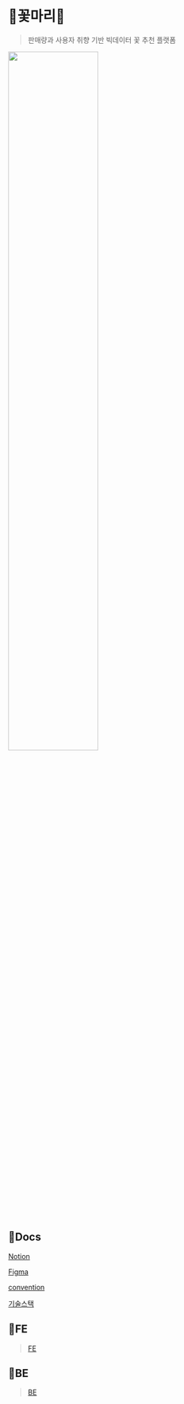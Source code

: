 # 🌼꽃마리🌼

> 판매량과 사용자 취향 기반 빅데이터 꽃 추천 플랫폼


<img src="/uploads/773992ef00bf40e43d9c77290b22c9b0/image.png" width="60%">



## 📃Docs

[Notion](https://www.notion.so/a303-princess/97e776287f304c1f8492d1f622f448c7)

[Figma](https://www.figma.com/file/acI0amdouM8jI9ORIoJ9mN/%EA%BD%83%EB%A7%88%EB%A6%AC)

[convention](https://lab.ssafy.com/s07-bigdata-recom-sub1/S07P21A303/-/wikis/home)

[기술스택](https://lab.ssafy.com/s07-bigdata-recom-sub1/S07P21A303/-/wikis/Tech-Stack)



## 💐FE
> [FE]()


## 🌷BE
> [BE]()



